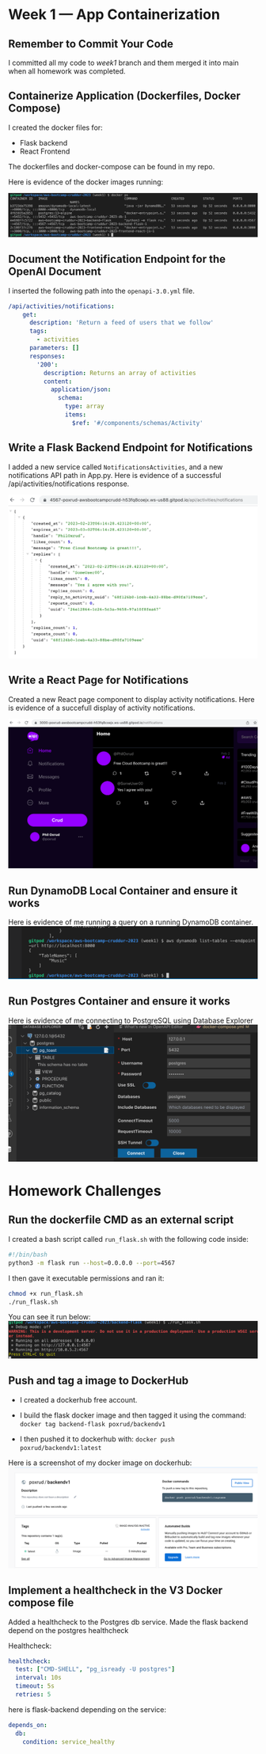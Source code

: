 # Week 1 — App Containerization

## Remember to Commit Your Code
I committed all my code to *week1* branch and them merged it into main when all homework was completed.

## Containerize Application (Dockerfiles, Docker Compose)
I created the docker files for:
- Flask backend
- React Frontend

The dockerfiles and docker-compose can be found in my repo.

Here is evidence of the docker images running:

![docker images](/assets/dockerized-applications.png)

## Document the Notification Endpoint for the OpenAI Document
I inserted the following path into the `openapi-3.0.yml` file.

```yml
/api/activities/notifications:
    get:
      description: 'Return a feed of users that we follow'
      tags:
        - activities
      parameters: []
      responses:
        '200':
          description: Returns an array of activities
          content:
            application/json:
              schema:
                type: array
                items:
                  $ref: '#/components/schemas/Activity'
```

## Write a Flask Backend Endpoint for Notifications
I added a new service called `NotificationsActivities`, and a new notifications API path in App.py.
Here is evidence of a successful /api/activities/notifications response.

![Notifications Activities](/assets/notifications-activities.png)

## Write a React Page for Notifications
Created a new React page component to display activity notifications.
Here is evidence of a succefull display of activity notifications.

![Notifications Activities](/assets/react-notifications.png)

## Run DynamoDB Local Container and ensure it works
Here is evidence of me running a query on a running DynamoDB container.
![DynamoDB](/assets/dynamodb.png)

## Run Postgres Container and ensure it works
Here is evidence of me connecting to PostgreSQL using Database Explorer
![Postgresql](/assets/postgresql.png)

# Homework Challenges

## Run the dockerfile CMD as an external script
I created a bash script called `run_flask.sh`
with the following code inside:

```bash
#!/bin/bash
python3 -m flask run --host=0.0.0.0 --port=4567
```
I then gave it executable permissions and ran it:

```bash
chmod +x run_flask.sh
./run_flask.sh
```

You can see it run below:
![Docker CMD](/assets/docker-CMD.png)

## Push and tag a image to DockerHub
- I created a dockerhub free account.
- I build the flask docker image and then tagged it using the command:
`docker tag backend-flask poxrud/backendv1`

- I then pushed it to dockerhub with:
`docker push poxrud/backendv1:latest`

Here is a screenshot of my docker image on dockerhub:
![dockerhub image](/assets/dockerhub.png)

## Implement a healthcheck in the V3 Docker compose file
Added a healthcheck to the Postgres db service. 
Made the flask backend depend on the postgres healthcheck

Healthcheck:

```yml
healthcheck:
  test: ["CMD-SHELL", "pg_isready -U postgres"]
  interval: 10s
  timeout: 5s
  retries: 5
```

here is flask-backend depending on the service:

```yml
depends_on:
  db:
    condition: service_healthy
```
